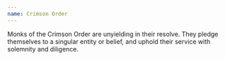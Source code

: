 ```yaml
---
name: Crimson Order
---
```

Monks of the Crimson Order are unyielding in their resolve. They pledge themselves to a singular entity or belief, and uphold their service with solemnity and diligence.

